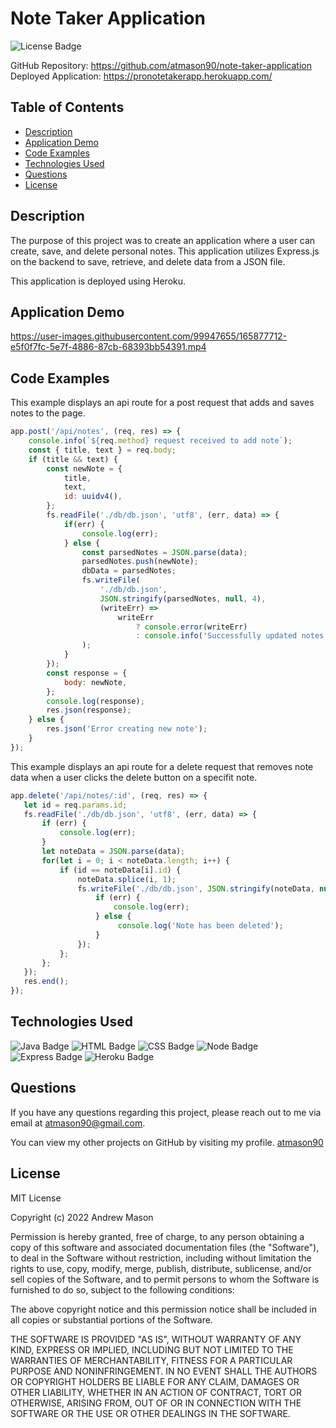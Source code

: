 # Note Taker Application
![License Badge](https://img.shields.io/badge/License-MIT-blue)

GitHub Repository: https://github.com/atmason90/note-taker-application  
Deployed Application: https://pronotetakerapp.herokuapp.com/ 


## Table of Contents
* [Description](#description)
* [Application Demo](#application-demo)
* [Code Examples](#code-examples)
* [Technologies Used](#technologies-used)
* [Questions](#questions)
* [License](#license)


## Description

The purpose of this project was to create an application where a user can create, save, and delete personal notes. This application utilizes Express.js on the backend to save, retrieve, and delete data from a JSON file.

This application is deployed using Heroku. 


## Application Demo

https://user-images.githubusercontent.com/99947655/165877712-e5f0f7fc-5e7f-4886-87cb-68393bb54391.mp4


## Code Examples

This example displays an api route for a post request that adds and saves notes to the page.

```js
app.post('/api/notes', (req, res) => {
    console.info(`${req.method} request received to add note`);
    const { title, text } = req.body;
    if (title && text) {
        const newNote = {
            title,
            text,
            id: uuidv4(),
        };
        fs.readFile('./db/db.json', 'utf8', (err, data) => {
            if(err) {
                console.log(err);
            } else {
                const parsedNotes = JSON.parse(data);
                parsedNotes.push(newNote);
                dbData = parsedNotes;
                fs.writeFile(
                    './db/db.json', 
                    JSON.stringify(parsedNotes, null, 4),
                    (writeErr) =>
                        writeErr 
                            ? console.error(writeErr) 
                            : console.info('Successfully updated notes')
                );
            }
        });
        const response = {
            body: newNote,
        };
        console.log(response);
        res.json(response);
    } else {
        res.json('Error creating new note');
    }
});
```

This example displays an api route for a delete request that removes note data when a user clicks the delete button on a specifit note.

```js
app.delete('/api/notes/:id', (req, res) => {
   let id = req.params.id;
   fs.readFile('./db/db.json', 'utf8', (err, data) => {
       if (err) {
           console.log(err);
       }
       let noteData = JSON.parse(data);
       for(let i = 0; i < noteData.length; i++) {
           if (id == noteData[i].id) {
               noteData.splice(i, 1);
               fs.writeFile('./db/db.json', JSON.stringify(noteData, null, 4), (err) => {
                   if (err) {
                       console.log(err);
                   } else {
                        console.log('Note has been deleted');
                   }
               });
           };
       };
   });
   res.end();
});
```


## Technologies Used

![Java Badge](https://img.shields.io/badge/Language-JavaScript-yellow)
![HTML Badge](https://img.shields.io/badge/Language-HTML-9cf)
![CSS Badge](https://img.shields.io/badge/Language-CSS-lightgrey)
![Node Badge](https://img.shields.io/badge/Environment-Node.js-green)
![Express Badge](https://img.shields.io/badge/Backend-Express.js-important)
![Heroku Badge](https://img.shields.io/badge/Deployment-Heroku-blueviolet)


## Questions

If you have any questions regarding this project, please reach out to me via email at atmason90@gmail.com.

You can view my other projects on GitHub by visiting my profile. 
[atmason90](https://github.com/atmason90)


## License

MIT License

Copyright (c) 2022 Andrew Mason

Permission is hereby granted, free of charge, to any person obtaining a copy of this software and associated documentation files (the "Software"), to deal in the Software without restriction, including without limitation the rights to use, copy, modify, merge, publish, distribute, sublicense, and/or sell copies of the Software, and to permit persons to whom the Software is furnished to do so, subject to the following conditions:

The above copyright notice and this permission notice shall be included in all copies or substantial portions of the Software.

THE SOFTWARE IS PROVIDED "AS IS", WITHOUT WARRANTY OF ANY KIND, EXPRESS OR IMPLIED, INCLUDING BUT NOT LIMITED TO THE WARRANTIES OF MERCHANTABILITY, FITNESS FOR A PARTICULAR PURPOSE AND NONINFRINGEMENT. IN NO EVENT SHALL THE AUTHORS OR COPYRIGHT HOLDERS BE LIABLE FOR ANY CLAIM, DAMAGES OR OTHER LIABILITY, WHETHER IN AN ACTION OF CONTRACT, TORT OR OTHERWISE, ARISING FROM, OUT OF OR IN CONNECTION WITH THE SOFTWARE OR THE USE OR OTHER DEALINGS IN THE SOFTWARE.
